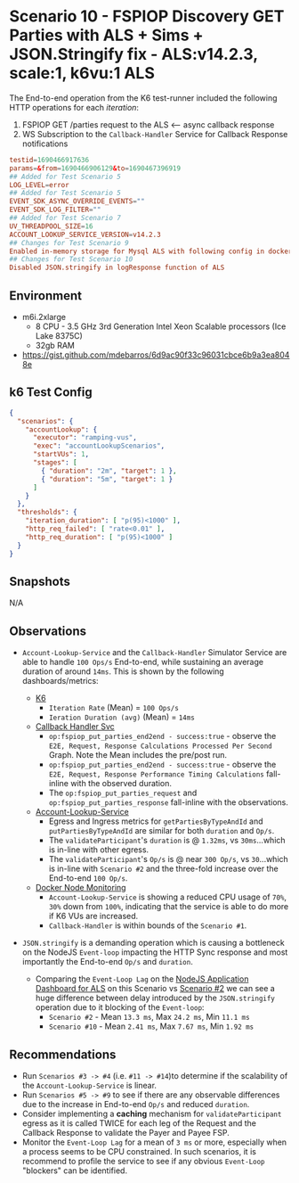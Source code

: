 # Scenario 10 - FSPIOP Discovery GET Parties with ALS + Sims + JSON.Stringify fix - ALS:v14.2.3, scale:1, k6vu:1 ALS

The End-to-end operation from the K6 test-runner included the following HTTP operations for each *iteration*:

1. FSPIOP GET /parties request to the ALS <-- async callback response
2. WS Subscription to the `Callback-Handler` Service for Callback Response notifications

```conf
testid=1690466917636
params=&from=1690466906129&to=1690467396919
## Added for Test Scenario 5
LOG_LEVEL=error
## Added for Test Scenario 5
EVENT_SDK_ASYNC_OVERRIDE_EVENTS=""
EVENT_SDK_LOG_FILTER=""
## Added for Test Scenario 7
UV_THREADPOOL_SIZE=16
ACCOUNT_LOOKUP_SERVICE_VERSION=v14.2.3
## Changes for Test Scenario 9
Enabled in-memory storage for Mysql ALS with following config in docker-compose file
## Changes for Test Scenario 10
Disabled JSON.stringify in logResponse function of ALS
```

## Environment

- m6i.2xlarge
  - 8 CPU - 3.5 GHz 3rd Generation Intel Xeon Scalable processors (Ice Lake 8375C)
  - 32gb RAM
- https://gist.github.com/mdebarros/6d9ac90f33c96031cbce6b9a3ea8048e

## k6 Test Config

```json
{
  "scenarios": {
    "accountLookup": {
      "executor": "ramping-vus",
      "exec": "accountLookupScenarios",
      "startVUs": 1,
      "stages": [
        { "duration": "2m", "target": 1 },
        { "duration": "5m", "target": 1 }
      ]
    }
  },
  "thresholds": {
    "iteration_duration": [ "p(95)<1000" ],
    "http_req_failed": [ "rate<0.01" ],
    "http_req_duration": [ "p(95)<1000" ]
  }
}
```

## Snapshots

N/A

## Observations

- `Account-Lookup-Service` and the `Callback-Handler` Simulator Service are able to handle `100 Ops/s` End-to-end, while sustaining an average duration of around `14ms`. This is shown by the following dashboards/metrics:
  - [K6](./images/Official%20k6%20Test%20Result.png)
    - `Iteration Rate` (Mean) = `100 Ops/s`
    - `Ieration Duration (avg)` (Mean) = `14ms`
  - [Callback Handler Svc](./images/Supporting%20Services%20-%20Callback%20Hander%20Service.png)
    - `op:fspiop_put_parties_end2end - success:true` - observe the `E2E, Request, Response Calculations Processed Per Second` Graph. Note the Mean includes the pre/post run.
    - `op:fspiop_put_parties_end2end - success:true` - observe the `E2E, Request, Response Performance Timing Calculations` fall-inline with the observed duration.
    - The `op:fspiop_put_parties_request` and `op:fspiop_put_parties_response` fall-inline with the observations.
  - [Account-Lookup-Service](./images/dashboard-account-lookup-service.png)
    - Egress and Ingress metrics for `getPartiesByTypeAndId` and `putPartiesByTypeAndId` are similar for both `duration` and `Op/s`.
    - The `validateParticipant`'s `duration` is @ `1.32ms`, vs `30ms`...which is in-line with other egress.
    - The `validateParticipant`'s `Op/s` is @ near `300 Op/s`, vs `30`...which is in-line with `Scenario #2` and the three-fold increase over the End-to-end `100 Op/s`.
  - [Docker Node Monitoring](./images/docker-prometheus-monitoring.png)
    - `Account-Lookup-Service` is showing a reduced CPU usage of `70%`, `30%` down from `100%`, indicating that the service is able to do more if K6 VUs are increased.
    - `Callback-Handler` is within bounds of the `Scenario #1`.

- `JSON.stringify` is a demanding operation which is causing a bottleneck on the NodeJS `Event-loop` impacting the HTTP Sync response and most importantly the End-to-end `Op/s` and `duration`.
  - Comparing the `Event-Loop Lag` on the [NodeJS Application Dashboard for ALS](./images/NodeJS%20Application%20Dashboard%20ALS.png) on this Scenario vs [Scenario #2](../../20230726/s2-1690376653994/images/NodeJS%20Application%20Dashboard-moja_als.png) we can see a huge difference between delay introduced by the `JSON.stringify` operation due to it blocking of the `Event-loop`:
    - `Scenario #2` - Mean `13.3 ms`, Max `24.2 ms`, Min `11.1 ms`
    - `Scenario #10` - Mean `2.41 ms`, Max `7.67 ms`, Min `1.92 ms`

## Recommendations

- Run `Scenarios #3 -> #4` (i.e. `#11 -> #14`)to determine if the scalability of the `Account-Lookup-Service` is linear.
- Run `Scenarios #5 -> #9` to see if there are any observable differences due to the increase in End-to-end `Op/s` and reduced `duration`.
- Consider implementing a **caching** mechanism for `validateParticipant` egress as it is called TWICE for each leg of the Request and the Callback Response to validate the Payer and Payee FSP.
- Monitor the `Event-Loop Lag` for a mean of `3 ms` or more, especially when a process seems to be CPU constrained. In such scenarios, it is recommend to profile the service to see if any obvious `Event-Loop` "blockers" can be identified.
